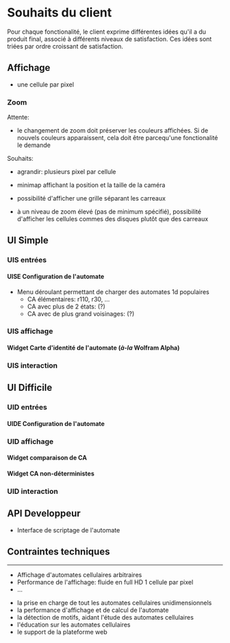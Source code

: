 # Souhaits du client

Pour chaque fonctionalité, le client exprime différentes idées qu'il a du produit final, associé à différents niveaux de satisfaction. Ces idées sont triées par ordre croissant de satisfaction.

## Affichage

- une cellule par pixel

### Zoom

Attente:

- le changement de zoom doit préserver les couleurs affichées. Si de nouvels
  couleurs apparaissent, cela doit être parcequ'une fonctionalité le demande

Souhaits:

- agrandir: plusieurs pixel par cellule
- minimap affichant la position et la taille de la caméra
- possibilité d'afficher une grille séparant les carreaux

- à un niveau de zoom élevé (pas de minimum spécifié), possibilité d'afficher
  les cellules commes des disques plutôt que des carreaux

## UI Simple

### UIS entrées

#### UISE Configuration de l'automate

- Menu déroulant permettant de charger des automates 1d populaires
  - CA élémentaires: r110, r30, ...
  - CA avec plus de 2 états: (?)
  - CA avec de plus grand voisinages: (?)

### UIS affichage

#### Widget Carte d'identité de l'automate (_à-la_ Wolfram Alpha)

### UIS interaction

## UI Difficile

### UID entrées

#### UIDE Configuration de l'automate

### UID affichage

#### Widget comparaison de CA

#### Widget CA non-déterministes

### UID interaction

## API Developpeur

- Interface de scriptage de l'automate

## Contraintes techniques

---

- Affichage d'automates cellulaires arbitraires
- Performance de l'affichage: fluide en full HD 1 cellule par pixel
- ...

* la prise en charge de tout les automates cellulaires unidimensionnels
* la performance d'affichage et de calcul de l'automate
* la détection de motifs, aidant l'étude des automates cellulaires
* l'éducation sur les automates cellulaires
* le support de la plateforme web
